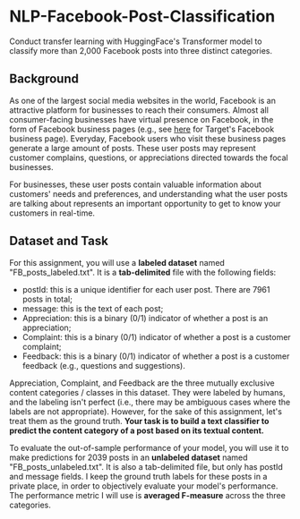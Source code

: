 # NLP-Facebook-Post-Classification
Conduct transfer learning with HuggingFace's Transformer model to classify more than 2,000 Facebook posts into three distinct categories.

## Background

As one of the largest social media websites in the world, Facebook is an attractive platform for businesses to reach their consumers. Almost all consumer-facing businesses have virtual presence on Facebook, in the form of Facebook business pages (e.g., see [here](https://www.facebook.com/target/) for Target's Facebook business page). Everyday, Facebook users who visit these business pages generate a large amount of posts. These user posts may represent customer complains, questions, or appreciations directed towards the focal businesses. 

For businesses, these user posts contain valuable information about customers' needs and preferences, and understanding what the user posts are talking about represents an important opportunity to get to know your customers in real-time.

## Dataset and Task

For this assignment, you will use a **labeled dataset** named "FB_posts_labeled.txt". It is a **tab-delimited** file with the following fields:
- postId: this is a unique identifier for each user post. There are 7961 posts in total;
- message: this is the text of each post;
- Appreciation: this is a binary (0/1) indicator of whether a post is an appreciation;
- Complaint: this is a binary (0/1) indicator of whether a post is a customer complaint;
- Feedback: this is a binary (0/1) indicator of whether a post is a customer feedback (e.g., questions and suggestions).

Appreciation, Complaint, and Feedback are the three mutually exclusive content categories / classes in this dataset. They were labeled by humans, and the labeling isn't perfect (i.e., there may be ambiguous cases where the labels are not appropriate). However, for the sake of this assignment, let's treat them as the ground truth. **Your task is to build a text classifier to predict the content category of a post based on its textual content.** 

To evaluate the out-of-sample performance of your model, you will use it to make predictions for 2039 posts in an **unlabeled dataset** named "FB_posts_unlabeled.txt". It is also a tab-delimited file, but only has postId and message fields. I keep the ground truth labels for these posts in a private place, in order to objectively evaluate your model's performance. The performance metric I will use is **averaged F-measure** across the three categories.

